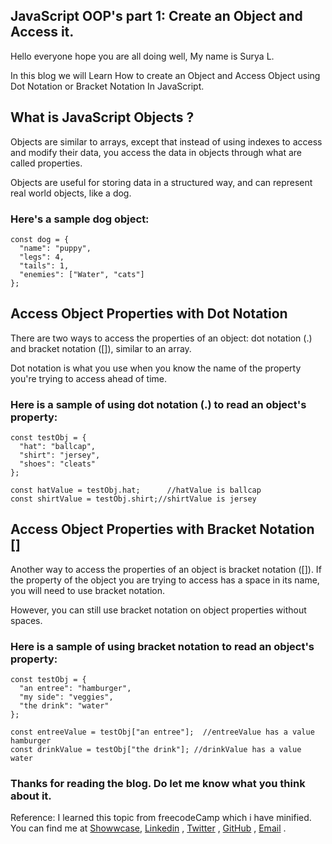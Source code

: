 ## JavaScript OOP's part 1: Create an Object and Access it.

Hello everyone hope you are all doing well, My name is Surya L.

In this blog we will Learn How to create an Object and Access Object using Dot Notation or Bracket Notation In JavaScript.

## What is JavaScript Objects ?
Objects are similar to arrays, except that instead of using indexes to access and modify their data, you access the data in objects through what are called properties.

Objects are useful for storing data in a structured way, and can represent real world objects, like a dog.

### Here's a sample dog object:

```
const dog = {
  "name": "puppy",
  "legs": 4,
  "tails": 1,
  "enemies": ["Water", "cats"]
};
```
## Access Object Properties with Dot Notation
There are two ways to access the properties of an object: dot notation (.) and bracket notation ([]), similar to an array.

Dot notation is what you use when you know the name of the property you're trying to access ahead of time.

### Here is a sample of using dot notation (.) to read an object's property:

```
const testObj = {
  "hat": "ballcap",
  "shirt": "jersey",
  "shoes": "cleats"
};

const hatValue = testObj.hat;      //hatValue is ballcap
const shirtValue = testObj.shirt;//shirtValue is jersey
```
## Access Object Properties with Bracket Notation []
Another way to access the properties of an object is bracket notation ([]). If the property of the object you are trying to access has a space in its name, you will need to use bracket notation.

However, you can still use bracket notation on object properties without spaces.

### Here is a sample of using bracket notation to read an object's property:
```
const testObj = {
  "an entree": "hamburger",
  "my side": "veggies",
  "the drink": "water"
};

const entreeValue = testObj["an entree"];  //entreeValue has a value hamburger
const drinkValue = testObj["the drink"]; //drinkValue has a value water
```
### Thanks for reading the blog. Do let me know what you think about it.
Reference: I learned this topic from freecodeCamp which i have minified.
You can find me at [Showwcase](https://www.showwcase.com/suryal8991), [Linkedin](https://www.linkedin.com/in/surya-l/) , [Twitter](https://twitter.com/SURYA_L1998) , [GitHub](https://github.com/Surya8991) , [Email](mailto:contact@surya-l.com) .